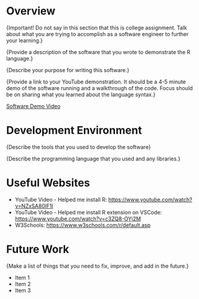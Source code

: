 # Overview

{Important! Do not say in this section that this is college assignment. Talk about what you are trying to accomplish as a software engineer to further your learning.}

{Provide a description of the software that you wrote to demonstrate the R language.}

{Describe your purpose for writing this software.}

{Provide a link to your YouTube demonstration. It should be a 4-5 minute demo of the software running and a walkthrough of the code. Focus should be on sharing what you learned about the language syntax.}

[Software Demo Video](http://youtube.link.goes.here)

# Development Environment

{Describe the tools that you used to develop the software}

{Describe the programming language that you used and any libraries.}

# Useful Websites

- YouTube Video - Helped me install R: https://www.youtube.com/watch?v=NZxSA80lF1I 
- YouTube Video - Helped me install R extension on VSCode: https://www.youtube.com/watch?v=c3ZQ8-OYj2M 
- W3Schools: https://www.w3schools.com/r/default.asp

# Future Work

{Make a list of things that you need to fix, improve, and add in the future.}

- Item 1
- Item 2
- Item 3